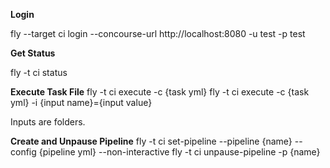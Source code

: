 __Login__

fly --target ci login --concourse-url http://localhost:8080 -u test -p test

__Get Status__

fly -t ci status

__Execute Task File__
fly -t ci execute -c {task yml}
fly -t ci execute -c {task yml} -i {input name}={input value}

Inputs are folders.

__Create and Unpause Pipeline__
fly -t ci set-pipeline --pipeline {name} --config {pipeline yml} --non-interactive 
fly -t ci unpause-pipeline -p {name}

